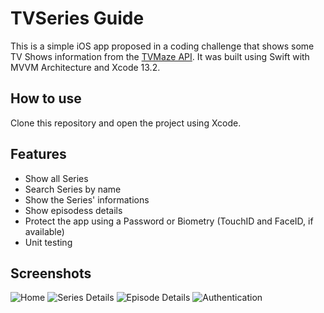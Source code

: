 # TVSeries Guide

This is a simple iOS app proposed in a coding challenge that shows some TV Shows information from the [TVMaze API](https://www.tvmaze.com/api). It was built using Swift with MVVM Architecture and Xcode 13.2.

## How to use
Clone this repository and open the project using Xcode.

## Features
- Show all Series
- Search Series by name
- Show the Series' informations
- Show episodess details
- Protect the app using a Password or Biometry (TouchID and FaceID, if available)
- Unit testing

## Screenshots
![Home](Screenshots/Home.png)
![Series Details](Screenshots/SeriesDetails.png)
![Episode Details](Screenshots/EpisodeDetails.png)
![Authentication](Screenshots/Authentication.png)